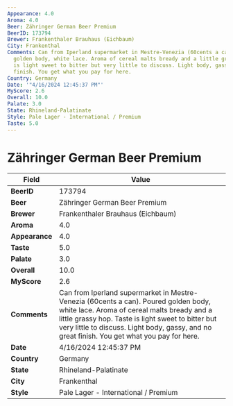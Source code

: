 ```yaml
---
Appearance: 4.0
Aroma: 4.0
Beer: Zähringer German Beer Premium
BeerID: 173794
Brewer: Frankenthaler Brauhaus (Eichbaum)
City: Frankenthal
Comments: Can from Iperland supermarket in Mestre-Venezia (60cents a can). Poured
  golden body, white lace. Aroma of cereal malts bready and a little grassy hop. Taste
  is light sweet to bitter but very little to discuss. Light body, gassy, and no great
  finish. You get what you pay for here.
Country: Germany
Date: '"4/16/2024 12:45:37 PM"'
MyScore: 2.6
Overall: 10.0
Palate: 3.0
State: Rhineland-Palatinate
Style: Pale Lager - International / Premium
Taste: 5.0
---
```


# Zähringer German Beer Premium

| Field         | Value |
|---------------|-------|
| **BeerID** | 173794 |
| **Beer** | Zähringer German Beer Premium |
| **Brewer** | Frankenthaler Brauhaus (Eichbaum) |
| **Aroma** | 4.0 |
| **Appearance** | 4.0 |
| **Taste** | 5.0 |
| **Palate** | 3.0 |
| **Overall** | 10.0 |
| **MyScore** | 2.6 |
| **Comments** | Can from Iperland supermarket in Mestre-Venezia (60cents a can). Poured golden body, white lace. Aroma of cereal malts bready and a little grassy hop. Taste is light sweet to bitter but very little to discuss. Light body, gassy, and no great finish. You get what you pay for here. |
| **Date** | 4/16/2024 12:45:37 PM |
| **Country** | Germany |
| **State** | Rhineland-Palatinate |
| **City** | Frankenthal |
| **Style** | Pale Lager - International / Premium |
